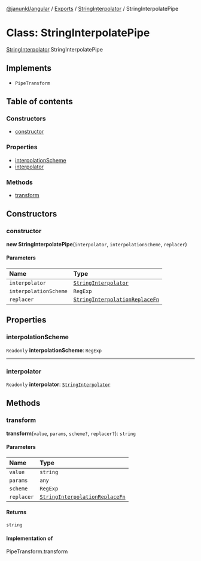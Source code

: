 [@janunld/angular](../README.md) / [Exports](../modules.md) / [StringInterpolator](../modules/StringInterpolator.md) / StringInterpolatePipe

# Class: StringInterpolatePipe

[StringInterpolator](../modules/StringInterpolator.md).StringInterpolatePipe

## Implements

- `PipeTransform`

## Table of contents

### Constructors

- [constructor](StringInterpolator.StringInterpolatePipe.md#constructor)

### Properties

- [interpolationScheme](StringInterpolator.StringInterpolatePipe.md#interpolationscheme)
- [interpolator](StringInterpolator.StringInterpolatePipe.md#interpolator)

### Methods

- [transform](StringInterpolator.StringInterpolatePipe.md#transform)

## Constructors

### constructor

**new StringInterpolatePipe**(`interpolator`, `interpolationScheme`, `replacer`)

#### Parameters

| Name                  | Type                                                                                            |
| :-------------------- | :---------------------------------------------------------------------------------------------- |
| `interpolator`        | [`StringInterpolator`](StringInterpolator.StringInterpolator.md)                                |
| `interpolationScheme` | `RegExp`                                                                                        |
| `replacer`            | [`StringInterpolationReplaceFn`](../modules/StringInterpolator.md#stringinterpolationreplacefn) |

## Properties

### interpolationScheme

`Readonly` **interpolationScheme**: `RegExp`

---

### interpolator

`Readonly` **interpolator**: [`StringInterpolator`](StringInterpolator.StringInterpolator.md)

## Methods

### transform

**transform**(`value`, `params`, `scheme?`, `replacer?`): `string`

#### Parameters

| Name       | Type                                                                                            |
| :--------- | :---------------------------------------------------------------------------------------------- |
| `value`    | `string`                                                                                        |
| `params`   | `any`                                                                                           |
| `scheme`   | `RegExp`                                                                                        |
| `replacer` | [`StringInterpolationReplaceFn`](../modules/StringInterpolator.md#stringinterpolationreplacefn) |

#### Returns

`string`

#### Implementation of

PipeTransform.transform
